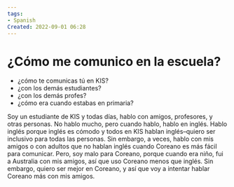 ```yaml
---
tags:
- Spanish
Created: 2022-09-01 06:28  
---
```

# ¿Cómo me comunico en la escuela? 
- ¿cómo te comunicas tú en KIS?
- ¿con los demás estudiantes? 
- ¿con los demás profes?
- ¿cómo era cuando estabas en primaria?

Soy un estudiante de KIS y todas días, hablo con amigos, profesores, y otras personas. No hablo mucho, pero cuando hablo, hablo en inglés. Hablo inglés porque inglés es cómodo y todos en KIS hablan inglés–quiero ser inclusivo para todas las personas. Sin embargo, a veces, hablo con mis amigos o con adultos que no hablan inglés cuando Coreano es más fácil para comunicar. Pero, soy malo para Coreano, porque cuando era niño, fui a Australia con mis amigos, así que uso Coreano menos que inglés. Sin embargo, quiero ser mejor en Coreano, y así que voy a intentar hablar Coreano más con mis amigos. 